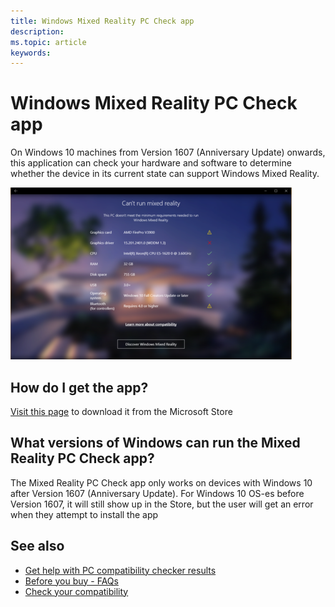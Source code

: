 ```yaml
---
title: Windows Mixed Reality PC Check app
description: 
ms.topic: article
keywords: 
---
```



# Windows Mixed Reality PC Check app

On Windows 10 machines from Version 1607 (Anniversary Update) onwards, this application can check your hardware and software to determine whether the device in its current state can support Windows Mixed Reality.

![Snapshot of results from PC Check app](images/450px-snapshot-of-results-from-pc-check-app.png)

## How do I get the app?

[Visit this page](https://www.microsoft.com/en-us/store/p/windows-mixed-reality-pc-check/9nzvl19n7cnc) to download it from the Microsoft Store

## What versions of Windows can run the Mixed Reality PC Check app?

The Mixed Reality PC Check app only works on devices with Windows 10 after Version 1607 (Anniversary Update). For Windows 10 OS-es before Version 1607, it will still show up in the Store, but the user will get an error when they attempt to install the app

## See also
* [Get help with PC compatibility checker results](https://support.microsoft.com/en-us/help/4045777/windows-10-get-help-with-pc-compatibility-in-windows-mixed-reality?preview)
* [Before you buy - FAQs](before-you-buy-faqs.md)
* [Check your compatibility](check-your-compatibility.md)
